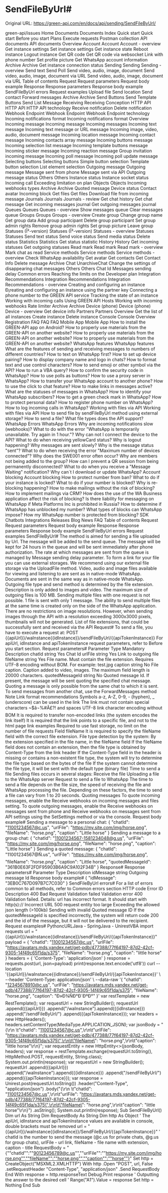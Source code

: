 # SendFileByUrl#

Original URL: https://green-api.com/en/docs/api/sending/SendFileByUrl/

green-api/issues Home Documents Documents Index Quick start Quick start Before you start Plans Execute requests Postman collection API documents API documents Overview Account Account Account - overview Get instance settings Set instance settings Get instance state Reboot instance Logout instance Get QR code Get QR code via websocket Link with phone number Set profile picture Get WhatsApp account information Archive Archive Get instance connection status Sending Sending Sending - overview Send text Send Poll Send video, audio, image, document Send video, audio, image, document via URL Send video, audio, image, document via URL Table of contents Request Request parameters Request body example Response Response parameters Response body example SendFileByUrl errors Request examples Upload file Send location Send contact Forward messages Archive Archive Send Buttons Send Template Buttons Send List Message Receiving Receiving Conception HTTP API HTTP API HTTP API technology Receive notification Delete notification Webhook Endpoint Webhook Endpoint Webhook Endpoint technology Incoming notifications format Incoming notifications format Overview Incoming message Incoming message Incoming messages Incoming text message Incoming text message or URL message Incoming image, video, audio, document message Incoming location message Incoming contact message Incoming contacts array message Incoming buttons message Incoming selection list message Incoming template buttons message Incoming sticker message Incoming reaction message Group invitation incoming message Incoming poll message Incoming poll update message Selecting buttons Selecting buttons Simple button selection Template button selection List element selection Outgoing message Outgoing message Message sent from phone Message sent via API Outgoing message status Others Others Instance status Instance socket status Incoming call Exceeding limitation on plan Objects Objects Incoming webhooks types Archive Archive Quoted message Device status Contact avatar Incoming block Get files Get files Download file from incoming message Journals Journals Journals - review Get chat history Get chat message Get incoming messages journal Get outgoing messages journal Queues Queues Queues - overview Show messages queue Clear messages queue Groups Groups Groups - overview Create group Change group name Get group data Add group participant Delete group participant Set group admin rights Remove group admin rights Set group picture Leave group Statuses (Î²-version) Statuses (Î²-version) Statuses - overview Statuses Statuses Send text status Send voice status Send media status Delete status Statistics Statistics Get status statistic History History Get incoming statuses Get outgoing statuses Read mark Read mark Read mark - overview Mark chat as read Service methods Service methods Service methods - overview Check WhatsApp availability Get avatar Get contacts Get Contact Info Delete message Archive Chat UnarchiveChat Change the settings of disappearing chat messages Others Others Chat Id Messages sending delay Common errors Reaching the limits on the Developer plan Integration Recommendations Integration Recommendations Integration Recommendations - overview Creating and configuring an instance Ð¡reating and configuring an instance using the partner key Connecting a phone number to the GREEN API service Tracking the state of an instance Working with incoming calls Using GREEN API Hosts Working with incoming webhooks Rate limiter Archive Archive Device (phone) Device (phone) Device - overview Get device info Partners Partners Overview Get the list of all instances Create instance Delete instance Console Console Overview Registration FAQ FAQ FAQ Mobile App Mobile App How to install the GREEN-API app on Android? How to properly use materials from the GREEN-API on another website? How to properly use materials from the GREEN-API on another website? How to properly use materials from the GREEN-API on another website? WhatsApp features WhatsApp features What are the features of sending and receiving messages to numbers of different countries? How to text on WhatsApp first? How to set up device pairing? How to display company name and logo in chats? How to format text and use control characters? How to send emoji or other symbol via the API? How to run a VBA query? How to confirm the security code in WhatsApp? How to use polls as buttons? How to use a proxy server in WhatsApp? How to transfer your WhatsApp account to another phone? How to use the click to chat feature? How to make links in messages active? What are the statuses of messages in WhatsApp? How to identify your WhatsApp subscribers? How to get a green check mark in WhatsApp? How to protect personal data? How to register phone number on WhatsApp? How to log incoming calls in WhatsApp? Working with files via API Working with files via API How to send file by sendFileByUrl method using external storage? How to send a file? What file types does the API support? WhatsApp Errors WhatsApp Errors Why are incoming notifications slow (webhooks)? What to do with the error "WhatsApp is temporarily unavailable. Try again in 1 hour."? Why can not I connect the device to the API? What to do when receiving yellowCard status? Why is logout happening? Why messages are sent slowly? Why is the message status "sent"? What to do when receiving the error "Maximum number of devices connected"? Why does the SWE001 error often occur? Why are members not being added to the group? How can I prevent a QR session from being permanently disconnected? What to do when you receive a "Message Waiting" notification? Why can`t I download or update WhatsApp? Account blocking Account blocking How to protect number from ban? What to do if your instance is locked? What to do if your number is blocked? Why is re-blocking happening? How to make mailings without the risk of blocking? How to implement mailings via CRM? How does the use of the WA Business application affect the risk of blocking? Is there liability for messaging on WhatsApp if Meta Platforms Inc is prohibited in Russia? How to determine if WhatsApp has unblocked my number? What types of blocks can WhatsApp impose? How my WhatsApp number is protected from blocking? SDK Chatbots Integrations Releases Blog News FAQ Table of contents Request Request parameters Request body example Response Response parameters Response body example SendFileByUrl errors Request examples SendFileByUrl# The method is aimed for sending a file uploaded by Url. The message will be added to the send queue. The message will be kept for 24 hours in the queue and will be sent immediately after phone authorization. The rate at which messages are sent from the queue is managed by Message sending delay parameter. To form a link for your file you can use external storages. We recommend using our external file storage via the UploadFile method. Video, audio and image files available for viewing and listening to are sent as in native-mode WhatsApp. Documents are sent in the same way as in native-mode WhatsApp. Outgoing file type and send method is determined by the file extension. Description is only added to images and video. The maximum size of outgoing files is 100 MB. Sending multiple files with one request is not possible. 1 file is sent with only 1 message. The ability to send multiple files at the same time is created only on the side of the WhatsApp application. There are no restrictions on image resolutions. However, when sending images through the API with a resolution exceeding 3000x3000 pixels, thumbnails will not be generated. List of file extensions, that could be successfully sent and received via the API Request# To send a file, you have to execute a request at: POST {{apiUrl}}/waInstance{{idInstance}}/sendFileByUrl/{{apiTokenInstance}} For apiUrl, idInstance and apiTokenInstance request parameters, refer to Before you start section. Request parameters# Parameter Type Mandatory Description chatId string Yes Chat Id urlFile string Yes Link to outgoing file fileName string Yes File name. Must contain the file extension. Requires UTF-8 encoding without BOM. For example: test.jpg caption string No File caption. Caption added to video, images. The maximum field length is 20000 characters. quotedMessageId string No Quoted message Id. If present, the message will be sent quoting the specified chat message. Quoting a message is only possible from the same chat to which it is sent. To send messages from another chat, use the ForwardMessages method Note Link format recommendations Symbols a-z, A-Z, 0-9, - (hyphen), _ (underscore) can be used in the link The link must not contain special characters ~$â¬%#Â£?! and spaces UTF-8 link character encoding without BOM It is required to transfer non-encoded links (the system encodes the link itself) It is required that the link points to a specific file, and not to the html page link examples Required to use fast storage, no limit on the number of file requests Field fileName It is required to specify the fileName field with the correct file extension. File type detection by the system: By the extension specified in the file name, in the fileName field If the fileName field does not contain an extension, then the file type is obtained by Content-Type from the link header If the Content-Type field in the header is missing or contains a non-existent file type, the system will try to determine the file type based on the bytes of the file If the system cannot determine the file type, it will be sent with the default type (binary file) Time to send a file Sending files occurs in several stages: Receive the file Uploading a file to the WhatsApp server Request to send a file to WhatsApp The time to send a file depends on the file size, the speed of receiving the file and WhatsApp processing the file. Depending on these factors, the time to send a file can vary from 1 to 20 seconds. Quoting messages To quote incoming messages, enable the Receive webhooks on incoming messages and files setting. To quote outgoing messages, enable the Receive webhooks on messages sent from phone and Receive webhooks on messages sent from API settings using the SetSettings method or via the console. Request body example# Sending a message to a personal chat: { "chatId": "11001234567@c.us", "urlFile": "https://my.site.com/img/horse.png", "fileName": "horse.png", "caption": "Little horse" } Sending a message to a group chat: { "chatId": "11001234567-1581234048@g.us", "urlFile": "https://my.site.com/img/horse.png", "fileName": "horse.png", "caption": "Little horse" } Sending a quoted message: { "chatId": "11001234567@Ñ.us", "urlFile": "https://my.site.com/img/horse.png", "fileName": "horse.png", "caption": "Little horse", "quotedMessageId": "361B0E63F2FDF95903B6A9C9A102F34B" } Response# Response parameters# Parameter Type Description idMessage string Outgoing message Id Response body example# { "idMessage": "3EB0C767D097B7C7C030" } SendFileByUrl errors# For a list of errors common to all methods, refer to Common errors section HTTP code Error ID Description 400 Bad Request Validation failed Validation error 400 Validation failed. Details: url has incorrect format. It should start with http(s):// Incorrect URL 500 request entity too large Exceeding the allowed json length (>100kb) Sending with invalid Quoted message ID If the quotedMessageId is specified incorrectly, the system will return code 200 and the id of the message, but it will not be delivered to the recipient. Request examples# PythoncURLJava - SpringJava - UnirestVBA import requests url = "{{apiUrl}}/waInstance{{idInstance}}/sendFileByUrl/{{apiTokenInstance}}" payload = { "chatId": "11001234567@c.us", "urlFile": "https://avatars.mds.yandex.net/get-pdb/477388/77f64197-87d2-42cf-9305-14f49c65f1da/s375", "fileName": "horse.png", "caption": "little horse" } headers = { 'Content-Type': 'application/json' } response = requests.post(url, json=payload) print(response.text.encode('utf8')) curl --location '{{apiUrl}}/waInstance{{idInstance}}/sendFileByUrl/{{apiTokenInstance}}' \ --header 'Content-Type: application/json' \ --data-raw '{ "chatId": "12345678910@c.us", "urlFile": "https://avatars.mds.yandex.net/get-pdb/477388/77f64197-87d2-42cf-9305-14f49c65f1da/s375", "fileName": "horse.png", "caption": "Ð»Ð¾ÑÐ°Ð´ÐºÐ°" }' var restTemplate = new RestTemplate(); var requestUrl = new StringBuilder(); requestUrl .append({{apiUrl}}) .append("/waInstance").append({{idInstance}}) .append("/sendFileByUrl/") .append({{apiTokenInstance}}); var headers = new HttpHeaders(); headers.setContentType(MediaType.APPLICATION_JSON); var jsonBody = "{\r\n \t\"chatId\": \"11001234567@c.us\",\r\n\t\"urlFile\": \"https://avatars.mds.yandex.net/get-pdb/477388/77f64197-87d2-42cf-9305-14f49c65f1da/s375\",\r\n\t\"fileName\": \"horse.png\",\r\n\t\"caption\": \"little horse\"\r\n}"; var requestEntity = new HttpEntity<>(jsonBody, headers); var response = restTemplate.exchange(requestUrl.toString(), HttpMethod.POST, requestEntity, String.class); System.out.println(response); var requestUrl = new StringBuilder(); requestUrl .append({{apiUrl}}) .append("/waInstance").append({{idInstance}}) .append("/sendFileByUrl/") .append({{apiTokenInstance}}); var response = Unirest.post(requestUrl.toString()) .header("Content-Type", "application/json") .body("{\r\n \t\"chatId\": \"11001234567@c.us\",\r\n\t\"urlFile\": \"https://avatars.mds.yandex.net/get-pdb/477388/77f64197-87d2-42cf-9305-14f49c65f1da/s375\",\r\n\t\"fileName\": \"horse.png\",\r\n\t\"caption\": \"little horse\"\r\n}") .asString(); System.out.println(response); Sub SendFileByUrl() Dim url As String Dim RequestBody As String Dim http As Object ' The apiUrl, idInstance and apiTokenInstance values are available in console, double brackets must be removed url = "{{apiUrl}}/waInstance{{idInstance}}/SendFileByUrl/{{apiTokenInstance}}" ' chatId is the number to send the message (@c.us for private chats, @g.us for group chats), urlFile - url link, fileName - file name with extension, caption - title RequestBody = "{""chatId"":""90123456789@c.us"",""urlFile"":""https://my.site.com/img/horse.png"",""fileName"":""horse.png"",""caption"":""horse""}" Set http = CreateObject("MSXML2.XMLHTTP") With http .Open "POST", url, False .setRequestHeader "Content-Type", "application/json" .Send RequestBody End With response = http.responseText Debug.Print response ' Outputting the answer to the desired cell ' Range("A1").Value = response Set http = Nothing End Sub